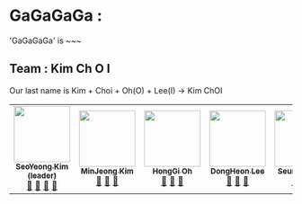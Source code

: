 # GaGaGaGa : 
'GaGaGaGa' is ~~~

## Team : Kim Ch O I
Our last name is Kim + Choi + Oh(O) + Lee(I) -> Kim ChOI

<table>
  <tr>
    <td align="center"><a href="https://github.com/ksy990628"><img src="![image](https://user-images.githubusercontent.com/55133538/124888882-795aed00-e011-11eb-881b-01ceeb805e66.png)" width="100px;" alt=""/><br /><sub><b>SeoYeong Kim (leader)</b></sub></a><br /><a href="#question-kentcdodds" title="Answering Questions">💬</a> <a href="https://github.com/all-contributors/all-contributors/commits?author=kentcdodds" title="Documentation">📖</a> <a href="https://github.com/all-contributors/all-contributors/pulls?q=is%3Apr+reviewed-by%3Akentcdodds" title="Reviewed Pull Requests">👀</a> <a href="#talk-kentcdodds" title="Talks">📢</a></td>
    <td align="center"><a href="https://github.com/kimminje0ng"><img src="https://avatars.githubusercontent.com/u/3869412?v=3?s=100" width="100px;" alt=""/><br /><sub><b>MinJeong Kim</b></sub></a><br /><a href="https://github.com/all-contributors/all-contributors/commits?author=jfmengels" title="Documentation">📖</a> <a href="https://github.com/all-contributors/all-contributors/pulls?q=is%3Apr+reviewed-by%3Ajfmengels" title="Reviewed Pull Requests">👀</a> <a href="#tool-jfmengels" title="Tools">🔧</a></td>
    <td align="center"><a href="https://github.com/ohhondgi"><img src="https://avatars.githubusercontent.com/u/3869412?v=3?s=100" width="100px;" alt=""/><br /><sub><b>HongGi Oh</b></sub></a><br /><a href="https://github.com/all-contributors/all-contributors/commits?author=jfmengels" title="Documentation">📖</a> <a href="https://github.com/all-contributors/all-contributors/pulls?q=is%3Apr+reviewed-by%3Ajfmengels" title="Reviewed Pull Requests">👀</a> <a href="#tool-jfmengels" title="Tools">🔧</a></td>  
    <td align="center"><a href="https://github.com/Dongheon.Lee"><img src="https://avatars.githubusercontent.com/u/3869412?v=3?s=100" width="100px;" alt=""/><br /><sub><b>DongHeon Lee</b></sub></a><br /><a href="https://github.com/all-contributors/all-contributors/commits?author=jfmengels" title="Documentation">📖</a> <a href="https://github.com/all-contributors/all-contributors/pulls?q=is%3Apr+reviewed-by%3Ajfmengels" title="Reviewed Pull Requests">👀</a> <a href="#tool-jfmengels" title="Tools">🔧</a></td>   
    <td align="center"><a href="https://github.com/ohhondgi"><img src="https://avatars.githubusercontent.com/u/3869412?v=3?s=100" width="100px;" alt=""/><br /><sub><b>SeungMe Lee</b></sub></a><br /><a href="https://github.com/all-contributors/all-contributors/commits?author=jfmengels" title="Documentation">📖</a> <a href="https://github.com/all-contributors/all-contributors/pulls?q=is%3Apr+reviewed-by%3Ajfmengels" title="Reviewed Pull Requests">👀</a> <a href="#tool-jfmengels" title="Tools">🔧</a></td>      
    <td align="center"><a href="https://github.com/se_yeon"><img src="https://avatars.githubusercontent.com/u/3869412?v=3?s=100" width="100px;" alt=""/><br /><sub><b>SeYeon Choi</b></sub></a><br /><a href="https://github.com/all-contributors/all-contributors/commits?author=jfmengels" title="Documentation">📖</a> <a href="https://github.com/all-contributors/all-contributors/pulls?q=is%3Apr+reviewed-by%3Ajfmengels" title="Reviewed Pull Requests">👀</a> <a href="#tool-jfmengels" title="Tools">🔧</a></td>       
  </tr>
  </table>
